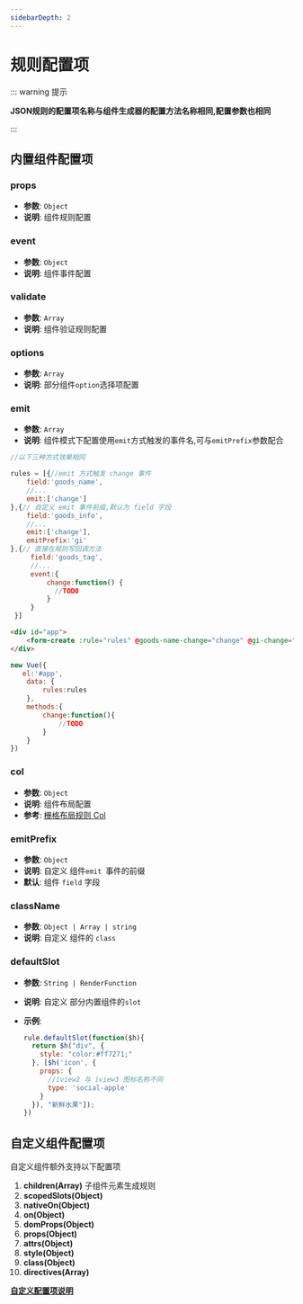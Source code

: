 ```yaml
---
sidebarDepth: 2
---
```




# 规则配置项

::: warning 提示

**JSON规则的配置项名称与组件生成器的配置方法名称相同,配置参数也相同**

:::

## **内置组件配置项**

### **props**

- ​**参数**:  `Object`
- **说明**: 组件规则配置

### **event**

- **参数**:  `Object`
- **说明**: 组件事件配置

### **validate**

- **参数**:  `Array`
- **说明**: 组件验证规则配置

### **options**

- **参数**:  `Array`
- **说明**: 部分组件`option`选择项配置

### **emit**

- **参数**:  `Array`
- **说明**: 组件模式下配置使用`emit`方式触发的事件名,可与`emitPrefix`参数配合

```js
//以下三种方式效果相同

rules = [{//emit 方式触发 change 事件
    field:'goods_name',
    //...
    emit:['change']
},{// 自定义 emit 事件前缀,默认为 field 字段
    field:'goods_info',
    //...
    emit:['change'],
    emitPrefix:'gi'
},{// 直接在规则写回调方法
     field:'goods_tag',
     //...
     event:{
         change:function() {
           //TODO
         }
     }
 }]
```

```html
<div id="app">
	<form-create :rule="rules" @goods-name-change="change" @gi-change="change"></form-create>
</div>
```

```js
new Vue({
   el:'#app',
    data: {
        rules:rules
    },
    methods:{
        change:function(){
            //TODO
        }
    }
})
```





### **col**

- **参数**:  `Object`
- **说明**: 组件布局配置
- **参考**: [栅格布局规则 Col](/guide/col.html)

### **emitPrefix**  <Badge text="1.5.2+"/>

- **参数**:  `Object`
- **说明**: 自定义 组件`emit `事件的前缀
- **默认**: 组件 `field` 字段

### **className**  <Badge text="1.5.3+"/>

- **参数**:  `Object | Array | string`
- **说明**: 自定义 组件的 `class`

### **defaultSlot**  <Badge text="1.5.3+"/>

- **参数**:  `String | RenderFunction`

- **说明**: 自定义 部分内置组件的`slot`

- **示例**:

  ```js
  rule.defaultSlot(function($h){
    return $h("div", {
      style: "color:#ff7271;"
    }, [$h('icon', {
      props: {
        //iview2 与 iview3 图标名称不同
        type: 'social-apple'
      }
    }), "新鲜水果"]);
  })
  ```



## 自定义组件配置项

自定义组件额外支持以下配置项



1. **children\(Array\)**  子组件元素生成规则
2. **scopedSlots\(Object\)**
3. **nativeOn\(Object\)**
4. **on\(Object\)**
5. **domProps\(Object\)**
6. **props\(Object\)**
7. **attrs\(Object\)**
8. **style\(Object\)**
9. **class\(Object\)**
10. **directives\(Array\)**



**[自定义配置项说明](https://cn.vuejs.org/v2/guide/render-function.html#%E6%B7%B1%E5%85%A5-data-%E5%AF%B9%E8%B1%A1l)**
